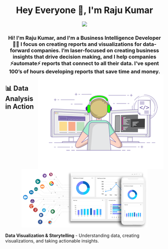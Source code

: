 <h1 align="center">Hey Everyone 👋, I'm Raju Kumar</h1>
<div align="center"> <img src="https://github.com/Rajukumar3108/Rajukumar3108/blob/main/Github.Banner.png"> </div>
<h3 align="center">Hi! I'm Raju Kumar, and I'm a Business Intelligence Developer 👋🏻
I focus on creating reports and visualizations for data-forward companies.
I’m laser-focused on creating business insights that drive decision making, and I help companies ⚡automate⚡ reports that connect to all their data.
I’ve spent 100’s of hours developing reports that save time and money.
  <img align="right" alt="Coding" width="400" src="https://raw.githubusercontent.com/devSouvik/devSouvik/master/gif3.gif">

  ## 📊 Data Analysis in Action

<p align="center">
    <img src="https://github.com/Rajukumar3108/Rajukumar3108/blob/main/31.gif" width="400" />
</p>

<p align="left">
    <strong>Data Visualization & Storytelling</strong> - Understanding data, creating visualizations, and taking actionable insights.
</p>

  
